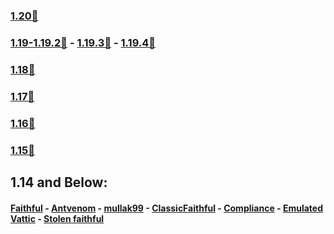 

### [1.20🔗](https://github.com/InfamousMusicify/FamousBros-Faithful-Venom/releases/download/1.20-r2/FB-FV_x32_1.20-r2.zip)
### [1.19-1.19.2🔗](https://github.com/InfamousMusicify/FamousBros-Faithful-Venom/releases/download/1.19.2-r1/FB-FV_x32_1.19.2-r3.zip) - [1.19.3🔗](https://github.com/InfamousMusicify/FamousBros-Faithful-Venom/releases/download/1.19.3-r5/FB-FV_x32_1.19.3-r5.zip) - [1.19.4🔗](https://github.com/InfamousMusicify/FamousBros-Faithful-Venom/releases/download/1.19.4-r4/FB-FV_x32_1.19.4-r4.zip)

### [1.18🔗](https://github.com/InfamousMusicify/FamousBros-Faithful-Venom/releases/download/1.18_R-2/FB-FV_x32_1.18_R2.zip)

### [1.17🔗](https://github.com/InfamousMusicify/FamousBros-Faithful-Venom/releases/download/1.17_R-6/FB-FV_x32_1.17_R-6.zip)

### [1.16🔗](https://github.com/InfamousMusicify/FamousBros-Faithful-Venom/releases/download/1.16/FB-FV.x32.1.16.R-1.zip)

### [1.15🔗](https://github.com/InfamousMusicify/FamousBros-Faithful-Venom/releases/download/1.15/FB-FV.x32.1.15.2.V1.6.3.zip)

## 1.14 and Below:
#### [Faithful](https://faithfulpack.net) - [Antvenom](https://antvenom.com/files) - [mullak99](https://www.curseforge.com/minecraft/texture-packs/mullak99s-faithful-32x) - [ClassicFaithful](https://github.com/classicfaithful) - [Compliance](https://compliancepack.net/) - [Emulated Vattic](https://github.com/emulatedvattic) - [Stolen faithful](https://faithful.team)
